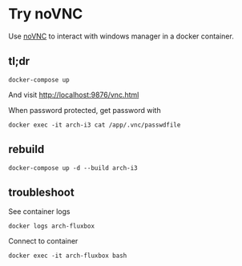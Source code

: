 # Try noVNC

Use [noVNC](https://novnc.com) to interact with windows manager in a docker
container.

## tl;dr

    docker-compose up

And visit <http://localhost:9876/vnc.html>

When password protected, get password with

    docker exec -it arch-i3 cat /app/.vnc/passwdfile

## rebuild

    docker-compose up -d --build arch-i3

## troubleshoot

See container logs

    docker logs arch-fluxbox

Connect to container

    docker exec -it arch-fluxbox bash
